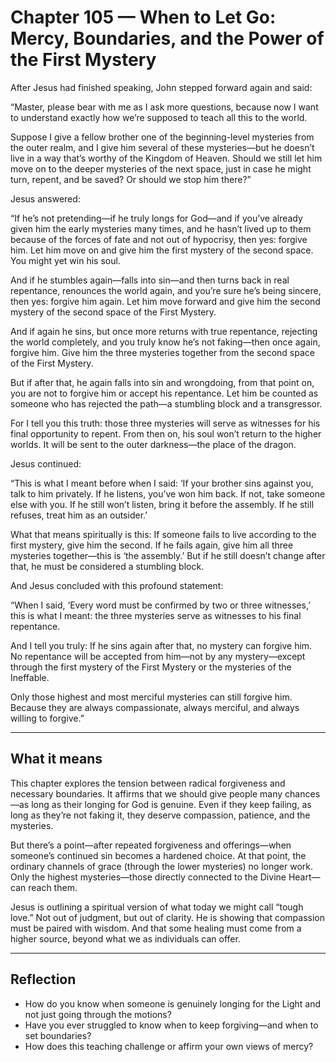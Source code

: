 # Chapter 105 — When to Let Go: Mercy, Boundaries, and the Power of the First Mystery

After Jesus had finished speaking, John stepped forward again and said:

“Master, please bear with me as I ask more questions, because now I want to understand exactly how we’re supposed to teach all this to the world.

Suppose I give a fellow brother one of the beginning-level mysteries from the outer realm, and I give him several of these mysteries—but he doesn’t live in a way that’s worthy of the Kingdom of Heaven. Should we still let him move on to the deeper mysteries of the next space, just in case he might turn, repent, and be saved? Or should we stop him there?”

Jesus answered:

“If he’s not pretending—if he truly longs for God—and if you’ve already given him the early mysteries many times, and he hasn’t lived up to them because of the forces of fate and not out of hypocrisy, then yes: forgive him. Let him move on and give him the first mystery of the second space. You might yet win his soul.

And if he stumbles again—falls into sin—and then turns back in real repentance, renounces the world again, and you’re sure he’s being sincere, then yes: forgive him again. Let him move forward and give him the second mystery of the second space of the First Mystery.

And if again he sins, but once more returns with true repentance, rejecting the world completely, and you truly know he’s not faking—then once again, forgive him. Give him the three mysteries together from the second space of the First Mystery.

But if after that, he again falls into sin and wrongdoing, from that point on, you are not to forgive him or accept his repentance. Let him be counted as someone who has rejected the path—a stumbling block and a transgressor.

For I tell you this truth: those three mysteries will serve as witnesses for his final opportunity to repent. From then on, his soul won’t return to the higher worlds. It will be sent to the outer darkness—the place of the dragon.

Jesus continued:

“This is what I meant before when I said: ‘If your brother sins against you, talk to him privately. If he listens, you’ve won him back. If not, take someone else with you. If he still won’t listen, bring it before the assembly. If he still refuses, treat him as an outsider.’

What that means spiritually is this: If someone fails to live according to the first mystery, give him the second. If he fails again, give him all three mysteries together—this is ‘the assembly.’ But if he still doesn’t change after that, he must be considered a stumbling block.

And Jesus concluded with this profound statement:

“When I said, ‘Every word must be confirmed by two or three witnesses,’ this is what I meant: the three mysteries serve as witnesses to his final repentance.

And I tell you truly: If he sins again after that, no mystery can forgive him. No repentance will be accepted from him—not by any mystery—except through the first mystery of the First Mystery or the mysteries of the Ineffable.

Only those highest and most merciful mysteries can still forgive him. Because they are always compassionate, always merciful, and always willing to forgive.”

---

## What it means

This chapter explores the tension between radical forgiveness and necessary boundaries. It affirms that we should give people many chances—as long as their longing for God is genuine. Even if they keep failing, as long as they’re not faking it, they deserve compassion, patience, and the mysteries.

But there’s a point—after repeated forgiveness and offerings—when someone’s continued sin becomes a hardened choice. At that point, the ordinary channels of grace (through the lower mysteries) no longer work. Only the highest mysteries—those directly connected to the Divine Heart—can reach them.

Jesus is outlining a spiritual version of what today we might call “tough love.” Not out of judgment, but out of clarity. He is showing that compassion must be paired with wisdom. And that some healing must come from a higher source, beyond what we as individuals can offer.

---

## Reflection

* How do you know when someone is genuinely longing for the Light and not just going through the motions?
* Have you ever struggled to know when to keep forgiving—and when to set boundaries?
* How does this teaching challenge or affirm your own views of mercy?
